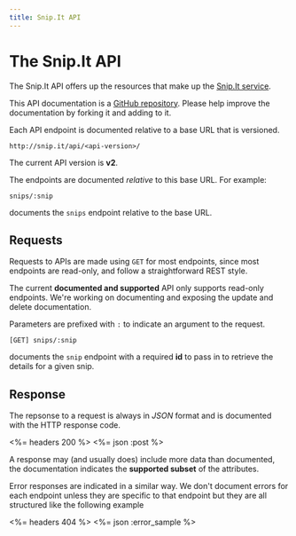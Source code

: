 ```yaml
---
title: Snip.It API
---
```


# The Snip.It API

The Snip.It API offers up the resources that make up the [Snip.It service](http://snip.it). 

This API documentation is a [GitHub repository](https://github.com/snipit/developer.snip.it). Please help improve the documentation by forking it and adding to it.

Each API endpoint is documented relative to a base URL that is versioned.

	http://snip.it/api/<api-version>/

The current API version is **v2**. 

The endpoints are documented *relative* to this base URL. For example:

	snips/:snip

documents the `snips` endpoint relative to the base URL.

## Requests

Requests to APIs are made using `GET` for most endpoints, since most endpoints are read-only, and follow a straightforward REST style. 

The current **documented and supported** API only supports read-only endpoints. We're working on documenting and exposing the update and delete documentation.

Parameters are prefixed with `:` to indicate an argument to the request.

	[GET] snips/:snip

documents the `snip` endpoint with a required **id** to pass in to retrieve the details for a given snip. 


## Response

The repsonse to a request is always in *JSON* format and is documented with the HTTP response code.

<%= headers 200 %>
<%= json :post %>

A response may (and usually does) include more data than documented, the documentation indicates the **supported subset** of the attributes.

Error responses are indicated in a similar way. We don't document errors for each endpoint unless they are specific to that endpoint but they are all structured like the following example

<%= headers 404 %>
<%= json :error_sample %>


